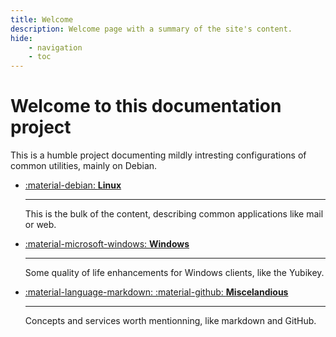 ```yaml
---
title: Welcome
description: Welcome page with a summary of the site's content. 
hide:
    - navigation
    - toc
---
```

# Welcome to this documentation project

This is a humble project documenting mildly intresting configurations of common utilities, mainly on Debian.

<div class="grid cards" markdown>

-   [:material-debian: **Linux**](linux/index.md)
    
    ---

    This is the bulk of the content, describing common applications like mail or web.

-   [:material-microsoft-windows: **Windows**](windows/index.md)

    ---

    Some quality of life enhancements for Windows clients, like the Yubikey.

-   [:material-language-markdown: :material-github: **Miscelandious**](misc/index.md)

    ---

    Concepts and services worth mentionning, like markdown and GitHub.

</div>
